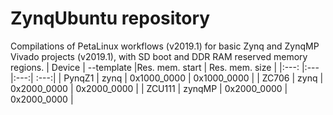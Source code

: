 # ZynqUbuntu repository
Compilations of PetaLinux workflows (v2019.1) for basic Zynq and ZynqMP Vivado projects (v2019.1), with SD boot and DDR RAM reserved memory regions.
| Device        | --template |Res. mem. start | Res. mem. size  |
|:---: |:---|:---:| :---:|
| PynqZ1 | zynq   | 0x1000_0000 | 0x1000_0000 |
| ZC706  | zynq | 0x2000_0000      |   0x2000_0000 |
| ZCU111 | zynqMP   | 0x2000_0000      |   0x2000_0000 |


